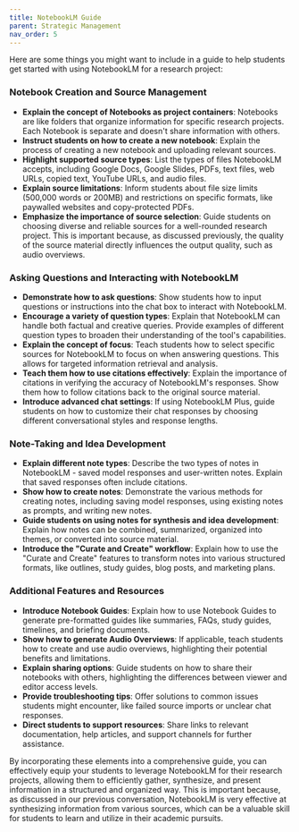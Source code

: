 ```yaml
---
title: NotebookLM Guide
parent: Strategic Management
nav_order: 5
---
```

Here are some things you might want to include in a guide to help students get started with using NotebookLM for a research project:

### **Notebook Creation and Source Management**

*   **Explain the concept of Notebooks as project containers**:  Notebooks are like folders that organize information for specific research projects. Each Notebook is separate and doesn't share information with others. 
*   **Instruct students on how to create a new notebook**: Explain the process of creating a new notebook and uploading relevant sources.
*   **Highlight supported source types**:  List the types of files NotebookLM accepts, including Google Docs, Google Slides, PDFs, text files, web URLs, copied text, YouTube URLs, and audio files.
*   **Explain source limitations**:  Inform students about file size limits (500,000 words or 200MB) and restrictions on specific formats, like paywalled websites and copy-protected PDFs.
*   **Emphasize the importance of source selection**: Guide students on choosing diverse and reliable sources for a well-rounded research project. This is important because, as discussed previously, the quality of the source material directly influences the output quality, such as audio overviews. 

### **Asking Questions and Interacting with NotebookLM**

*   **Demonstrate how to ask questions**:  Show students how to input questions or instructions into the chat box to interact with NotebookLM.
*   **Encourage a variety of question types**:  Explain that NotebookLM can handle both factual and creative queries. Provide examples of different question types to broaden their understanding of the tool's capabilities. 
*   **Explain the concept of focus**:  Teach students how to select specific sources for NotebookLM to focus on when answering questions. This allows for targeted information retrieval and analysis. 
*   **Teach them how to use citations effectively**: Explain the importance of citations in verifying the accuracy of NotebookLM's responses. Show them how to follow citations back to the original source material.
*   **Introduce advanced chat settings**:  If using NotebookLM Plus, guide students on how to customize their chat responses by choosing different conversational styles and response lengths.

### **Note-Taking and Idea Development**

*   **Explain different note types**:  Describe the two types of notes in NotebookLM - saved model responses and user-written notes. Explain that saved responses often include citations. 
*   **Show how to create notes**:  Demonstrate the various methods for creating notes, including saving model responses, using existing notes as prompts, and writing new notes. 
*   **Guide students on using notes for synthesis and idea development**:  Explain how notes can be combined, summarized, organized into themes, or converted into source material. 
*   **Introduce the "Curate and Create" workflow**:  Explain how to use the "Curate and Create" features to transform notes into various structured formats, like outlines, study guides, blog posts, and marketing plans.

### **Additional Features and Resources**

*   **Introduce Notebook Guides**:  Explain how to use Notebook Guides to generate pre-formatted guides like summaries, FAQs, study guides, timelines, and briefing documents. 
*   **Show how to generate Audio Overviews**:  If applicable, teach students how to create and use audio overviews, highlighting their potential benefits and limitations. 
*   **Explain sharing options**: Guide students on how to share their notebooks with others, highlighting the differences between viewer and editor access levels. 
*   **Provide troubleshooting tips**:  Offer solutions to common issues students might encounter, like failed source imports or unclear chat responses. 
*   **Direct students to support resources**:  Share links to relevant documentation, help articles, and support channels for further assistance.

By incorporating these elements into a comprehensive guide, you can effectively equip your students to leverage NotebookLM for their research projects, allowing them to efficiently gather, synthesize, and present information in a structured and organized way.  This is important because, as discussed in our previous conversation, NotebookLM is very effective at synthesizing information from various sources, which can be a valuable skill for students to learn and utilize in their academic pursuits.
